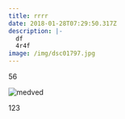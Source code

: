 ```yaml
---
title: rrrr
date: 2018-01-28T07:29:50.317Z
description: |-
  df
  4r4f
image: /img/dsc01797.jpg
---
```

56

![medved](/img/dsc01797.jpg)

123
